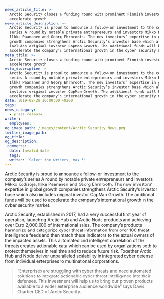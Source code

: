 ```yaml
---
news_article_title: >-
  Arctic Security closes a funding round with prominent Finnish investors to
  accelerate growth
news_article_description: >-
  Arctic Security is proud to announce a follow-on investment to the company’s
  series A round by notable private entrepreneurs and investors Mikko Kodisoja,
  Ilkka Paananen and Georg Ehrnrooth. The new investors’ expertise in global
  growth companies strengthens Arctic Security’s investor base which also
  includes original investor CapMan Growth. The additional funds will be used to
  accelerate the company’s international growth in the cyber security market.
meta_title: >-
  Arctic Security closes a funding round with prominent Finnish investors to
  accelerate growth
meta_description: >-
  Arctic Security is proud to announce a follow-on investment to the company’s
  series A round by notable private entrepreneurs and investors Mikko Kodisoja,
  Ilkka Paananen and Georg Ehrnrooth. The new investors’ expertise in global
  growth companies strengthens Arctic Security’s investor base which also
  includes original investor CapMan Growth. The additional funds will be used to
  accelerate the company’s international growth in the cyber security market.
date: 2019-02-28 10:00:00 +0200
tags:
news_category:
  - press_release
writer:
  employees:
og_image_path: /images/content/Arctic Security News.png
twitter_image_path:
og_title:
og_description:
_comments:
  date: Invalid date
  tags:
  writer: 'Select the writers, max 3'
---
```


Arctic Security is proud to announce a follow-on investment to the company’s series A round by notable private entrepreneurs and investors Mikko Kodisoja, Ilkka Paananen and Georg Ehrnrooth. The new investors’ expertise in global growth companies strengthens Arctic Security’s investor base which also includes original investor CapMan Growth. The additional funds will be used to accelerate the company’s international growth in the cyber security market.

Arctic Security, established in 2017, had a very successful first year of operation, launching Arctic Hub and Arctic Node products and achieving over Euro 2,000,000 of international sales. The company’s products harmonize and categorize cyber threat information from over 100 threat intelligence feeds and then match these indicators to the actual owners of the impacted assets. This automated and intelligent correlation of the threats creates actionable data which can be used by organizations both to protect themselves in real time and to reduce future risk. Together Arctic Hub and Node deliver unparalleled scalability in integrated cyber defense from individual enterprises to multinational corporations.

> “Enterprises are struggling with cyber threats and need automated solutions to integrate actionable cyber threat intelligence into their defenses. This investment will help us to bring our proven products available to a wider enterprise audience worldwide” says David Chartier CEO of Arctic Security.